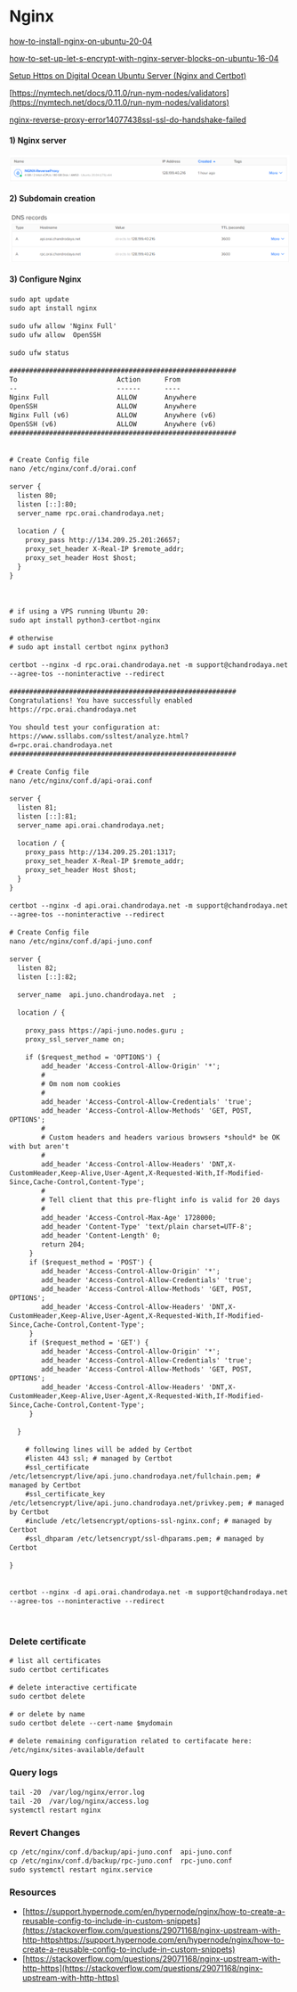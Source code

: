 # Nginx

[how-to-install-nginx-on-ubuntu-20-04](https://www.digitalocean.com/community/tutorials/how-to-install-nginx-on-ubuntu-20-04#step-5-%E2%80%93-setting-up-server-blocks-\(recommended\))

[how-to-set-up-let-s-encrypt-with-nginx-server-blocks-on-ubuntu-16-04](https://www.digitalocean.com/community/tutorials/how-to-set-up-let-s-encrypt-with-nginx-server-blocks-on-ubuntu-16-04)

[Setup Https on Digital Ocean Ubuntu Server (Nginx and Certbot)](https://www.youtube.com/watch?v=r-ljiO\_7MME)

[https://nymtech.net/docs/0.11.0/run-nym-nodes/validators](https://nymtech.net/docs/0.11.0/run-nym-nodes/validators)

[nginx-reverse-proxy-error14077438ssl-ssl-do-handshake-failed](https://coderedirect.com/questions/503281/nginx-reverse-proxy-error14077438ssl-ssl-do-handshake-failed)

#### 1) Nginx server

![](<../.gitbook/assets/image (9).png>)

#### 2) Subdomain creation

![](<../.gitbook/assets/image (11).png>)

#### 3) Configure Nginx



```
sudo apt update
sudo apt install nginx

sudo ufw allow 'Nginx Full'
sudo ufw allow  OpenSSH

sudo ufw status

#########################################################
To                         Action      From
--                         ------      ----
Nginx Full                 ALLOW       Anywhere                  
OpenSSH                    ALLOW       Anywhere                  
Nginx Full (v6)            ALLOW       Anywhere (v6)             
OpenSSH (v6)               ALLOW       Anywhere (v6)  
#########################################################


# Create Config file
nano /etc/nginx/conf.d/orai.conf

server {
  listen 80;
  listen [::]:80;
  server_name rpc.orai.chandrodaya.net;

  location / {
    proxy_pass http://134.209.25.201:26657;
    proxy_set_header X-Real-IP $remote_addr;
    proxy_set_header Host $host;
  }
}



# if using a VPS running Ubuntu 20:
sudo apt install python3-certbot-nginx

# otherwise
# sudo apt install certbot nginx python3

certbot --nginx -d rpc.orai.chandrodaya.net -m support@chandrodaya.net --agree-tos --noninteractive --redirect

#########################################################
Congratulations! You have successfully enabled https://rpc.orai.chandrodaya.net

You should test your configuration at:
https://www.ssllabs.com/ssltest/analyze.html?d=rpc.orai.chandrodaya.net
#########################################################

# Create Config file
nano /etc/nginx/conf.d/api-orai.conf

server {
  listen 81;
  listen [::]:81;
  server_name api.orai.chandrodaya.net;

  location / {
    proxy_pass http://134.209.25.201:1317;
    proxy_set_header X-Real-IP $remote_addr;
    proxy_set_header Host $host;
  }
}

certbot --nginx -d api.orai.chandrodaya.net -m support@chandrodaya.net --agree-tos --noninteractive --redirect

# Create Config file
nano /etc/nginx/conf.d/api-juno.conf

server {
  listen 82;
  listen [::]:82;

  server_name  api.juno.chandrodaya.net  ;
  
  location / {
   
    proxy_pass https://api-juno.nodes.guru ; 
    proxy_ssl_server_name on;

    if ($request_method = 'OPTIONS') {
        add_header 'Access-Control-Allow-Origin' '*';
        #
        # Om nom nom cookies
        #
        add_header 'Access-Control-Allow-Credentials' 'true';
        add_header 'Access-Control-Allow-Methods' 'GET, POST, OPTIONS';
        #
        # Custom headers and headers various browsers *should* be OK with but aren't
        #
        add_header 'Access-Control-Allow-Headers' 'DNT,X-CustomHeader,Keep-Alive,User-Agent,X-Requested-With,If-Modified-Since,Cache-Control,Content-Type';
        #
        # Tell client that this pre-flight info is valid for 20 days
        #
        add_header 'Access-Control-Max-Age' 1728000;
        add_header 'Content-Type' 'text/plain charset=UTF-8';
        add_header 'Content-Length' 0;
        return 204;
     }
     if ($request_method = 'POST') {
        add_header 'Access-Control-Allow-Origin' '*';
        add_header 'Access-Control-Allow-Credentials' 'true';
        add_header 'Access-Control-Allow-Methods' 'GET, POST, OPTIONS';
        add_header 'Access-Control-Allow-Headers' 'DNT,X-CustomHeader,Keep-Alive,User-Agent,X-Requested-With,If-Modified-Since,Cache-Control,Content-Type';
     }
     if ($request_method = 'GET') {
        add_header 'Access-Control-Allow-Origin' '*';
        add_header 'Access-Control-Allow-Credentials' 'true';
        add_header 'Access-Control-Allow-Methods' 'GET, POST, OPTIONS';
        add_header 'Access-Control-Allow-Headers' 'DNT,X-CustomHeader,Keep-Alive,User-Agent,X-Requested-With,If-Modified-Since,Cache-Control,Content-Type';
     }

  }

    # following lines will be added by Certbot
    #listen 443 ssl; # managed by Certbot
    #ssl_certificate /etc/letsencrypt/live/api.juno.chandrodaya.net/fullchain.pem; # managed by Certbot
    #ssl_certificate_key /etc/letsencrypt/live/api.juno.chandrodaya.net/privkey.pem; # managed by Certbot
    #include /etc/letsencrypt/options-ssl-nginx.conf; # managed by Certbot
    #ssl_dhparam /etc/letsencrypt/ssl-dhparams.pem; # managed by Certbot

}


certbot --nginx -d api.orai.chandrodaya.net -m support@chandrodaya.net --agree-tos --noninteractive --redirect



```

### Delete certificate

```
# list all certificates
sudo certbot certificates

# delete interactive certificate
sudo certbot delete

# or delete by name
sudo certbot delete --cert-name $mydomain

# delete remaining configuration related to certifacate here:
/etc/nginx/sites-available/default

```



### Query logs

```
tail -20  /var/log/nginx/error.log
tail -20  /var/log/nginx/access.log
systemctl restart nginx
```

### Revert Changes

```
cp /etc/nginx/conf.d/backup/api-juno.conf  api-juno.conf
cp /etc/nginx/conf.d/backup/rpc-juno.conf  rpc-juno.conf
sudo systemctl restart nginx.service 
```

### Resources



* [https://support.hypernode.com/en/hypernode/nginx/how-to-create-a-reusable-config-to-include-in-custom-snippets](https://stackoverflow.com/questions/29071168/nginx-upstream-with-http-httpshttps://support.hypernode.com/en/hypernode/nginx/how-to-create-a-reusable-config-to-include-in-custom-snippets)
* [https://stackoverflow.com/questions/29071168/nginx-upstream-with-http-https](https://stackoverflow.com/questions/29071168/nginx-upstream-with-http-https)
